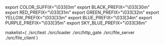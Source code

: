 export COLOR_SUFFIX="\033[0m"
export BLACK_PREFIX="\033[30m"
export RED_PREFIX="\033[31m"
export GREEN_PREFIX="\033[32m"
export YELLOW_PREFIX="\033[33m"
export BLUE_PREFIX="\033[34m"
export PURPLE_PREFIX="\033[35m"
export SKY_BLUE_PREFIX="\033[36m"

makelist=(
     ./src/test
    ./src/loader
    ./src/http_gate
    ./src/file_server
    ./src/file_client
)